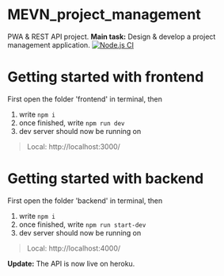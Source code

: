 # MEVN_project_management
PWA &amp; REST API project. 
**Main task:** 
Design &amp; develop a project management application. 
[![Node.js CI](https://github.com/ChristinaJancy/MEVN_project_management/actions/workflows/node.js.yml/badge.svg)](https://github.com/ChristinaJancy/MEVN_project_management/actions/workflows/node.js.yml)


# Getting started with frontend

First open the folder 'frontend' in terminal, then
1. write `npm i`
2. once finished, write `npm run dev`
3. dev server should now be running on
  > Local: http://localhost:3000/
 # Getting started with backend
First open the folder 'backend' in terminal, then
1. write `npm i`
2. once finished, write `npm run start-dev`
3. dev server should now be running on
  > Local: http://localhost:4000/

**Update:**
The API is now live on heroku. 
